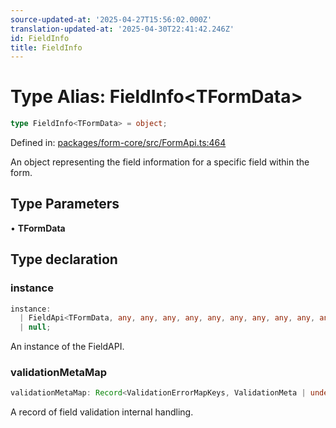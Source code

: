 ```yaml
---
source-updated-at: '2025-04-27T15:56:02.000Z'
translation-updated-at: '2025-04-30T22:41:42.246Z'
id: FieldInfo
title: FieldInfo
---
```


<!-- DO NOT EDIT: this page is autogenerated from the type comments -->

# Type Alias: FieldInfo\<TFormData\>

```ts
type FieldInfo<TFormData> = object;
```

Defined in: [packages/form-core/src/FormApi.ts:464](https://github.com/TanStack/form/blob/main/packages/form-core/src/FormApi.ts#L464)

An object representing the field information for a specific field within the form.

## Type Parameters

• **TFormData**

## Type declaration

### instance

```ts
instance: 
  | FieldApi<TFormData, any, any, any, any, any, any, any, any, any, any, any, any, any, any, any, any, any, any>
  | null;
```

An instance of the FieldAPI.

### validationMetaMap

```ts
validationMetaMap: Record<ValidationErrorMapKeys, ValidationMeta | undefined>;
```

A record of field validation internal handling.
